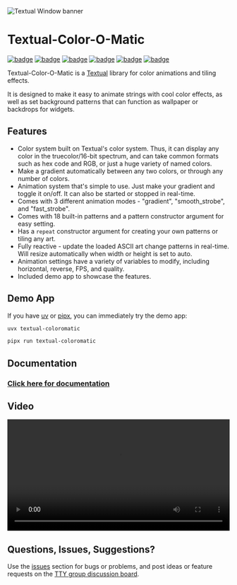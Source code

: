 <picture>
  <!-- The classes are used on the MKDocs website -->
  <source
    media="(prefers-color-scheme: dark)"
    srcset="https://edward-jazzhands.github.io/assets/textual-coloromatic/banner-dark-theme.gif"
    class="banner-dark-mode"
  >
  <source
    media="(prefers-color-scheme: light)"
    srcset="https://edward-jazzhands.github.io/assets/textual-coloromatic/banner-light-theme.gif"
    class="banner-light-mode"
  >
  <!-- fallback for everything else (and also the default on GitHub pages) -->
  <img
    src="https://edward-jazzhands.github.io/assets/textual-coloromatic/banner-light-theme.gif"
    alt="Textual Window banner"
  >
</picture>

# Textual-Color-O-Matic

[![badge](https://img.shields.io/badge/linted-Ruff-blue?style=for-the-badge&logo=ruff)](https://astral.sh/ruff)
[![badge](https://img.shields.io/badge/formatted-black-black?style=for-the-badge)](https://github.com/psf/black)
[![badge](https://img.shields.io/badge/type_checked-MyPy_(strict)-blue?style=for-the-badge&logo=python)](https://mypy-lang.org/)
[![badge](https://img.shields.io/badge/Type_checked-Pyright_(strict)-blue?style=for-the-badge&logo=python)](https://microsoft.github.io/pyright/)
[![badge](https://img.shields.io/badge/license-MIT-blue?style=for-the-badge)](https://opensource.org/license/mit)
[![badge](https://img.shields.io/badge/framework-Textual-blue?style=for-the-badge)](https://textual.textualize.io/)

Textual-Color-O-Matic is a [Textual](https://github.com/Textualize/textual) library for color animations and tiling effects.

It is designed to make it easy to animate strings with cool color effects, as well as set background patterns that can function as wallpaper or backdrops for widgets.

## Features

- Color system built on Textual's color system. Thus, it can display any color in the truecolor/16-bit spectrum,
and can take common formats such as hex code and RGB, or just a huge variety of named colors.
- Make a gradient automatically between any two colors, or through any number of colors.
- Animation system that's simple to use. Just make your gradient and toggle it on/off. It can also be started
or stopped in real-time.
- Comes with 3 different animation modes - "gradient", "smooth_strobe", and "fast_strobe".
- Comes with 18 built-in patterns and a pattern constructor argument for easy setting.
- Has a `repeat` constructor argument for creating your own patterns or tiling any art.
- Fully reactive - update the loaded ASCII art change patterns in real-time. Will resize automatically when width or height is set to auto.
- Animation settings have a variety of variables to modify, including horizontal, reverse, FPS, and quality.
- Included demo app to showcase the features.

## Demo App

If you have [uv](https://docs.astral.sh/uv/) or [pipx](https://pipx.pypa.io/stable/), you can immediately try the demo app:

```sh
uvx textual-coloromatic
```

```sh
pipx run textual-coloromatic
```

## Documentation

### [Click here for documentation](https://edward-jazzhands.github.io/libraries/textual-coloromatic/docs/)

## Video

<video style="width: 100%; height: auto;" controls loop>
  <source src="https://edward-jazzhands.github.io/assets/textual-coloromatic/demo-0.2.1-handbrake.mp4" type="video/mp4">
  Your browser does not support the video tag.
</video>

[ ](https://github.com/user-attachments/assets/1140fd13-526c-4bc8-b489-a6e59d9b5252)

## Questions, Issues, Suggestions?

Use the [issues](https://github.com/edward-jazzhands/textual-coloromatic/issues) section for bugs or problems, and post ideas or feature requests on the [TTY group discussion board](https://github.com/orgs/ttygroup/discussions).

